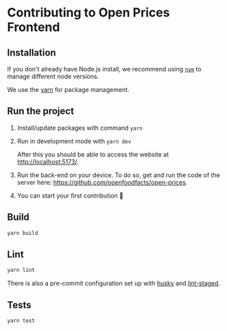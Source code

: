 # Contributing to Open Prices Frontend

## Installation

If you don't already have Node.js install, we recommend using [`nvm`](https://github.com/nvm-sh/nvm) to manage different node versions.

We use the [yarn](https://yarnpkg.com/getting-started/install) for package management.

## Run the project

1. Install/update packages with command `yarn`
2. Run in development mode with `yarn dev`

    After this you should be able to access the website at <http://localhost:5173/>.

3. Run the back-end on your device. To do so, get and run the code of the server here: <https://github.com/openfoodfacts/open-prices>.
4. You can start your first contribution :tada:

## Build

```sh
yarn build
```

## Lint

```sh
yarn lint
```

There is also a pre-commit configuration set up with [husky](https://typicode.github.io/husky/) and [lint-staged](https://github.com/lint-staged/lint-staged).

## Tests

```sh
yarn test
```
